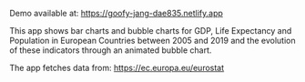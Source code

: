 Demo available at: https://goofy-jang-dae835.netlify.app

This app shows bar charts and bubble charts for GDP, Life Expectancy and Population in European Countries between 2005 and 2019 and the evolution of these indicators through an animated bubble chart.

The app fetches data from: https://ec.europa.eu/eurostat
